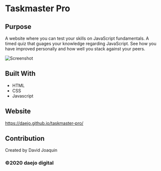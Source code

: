 # Taskmaster Pro

## Purpose
A website where you can test your skills on JavaScript fundamentals. A timed quiz that guages your knowledge regarding JavaScript. See how you have improved personally and how well you stack against your peers.

![Screenshot](./assets/images/screenshot.png)

## Built With
* HTML
* CSS
* Javascript


## Website
https://daejo.github.io/taskmaster-pro/

## Contribution
Created by David Joaquin

### ©️2020 daejo digital